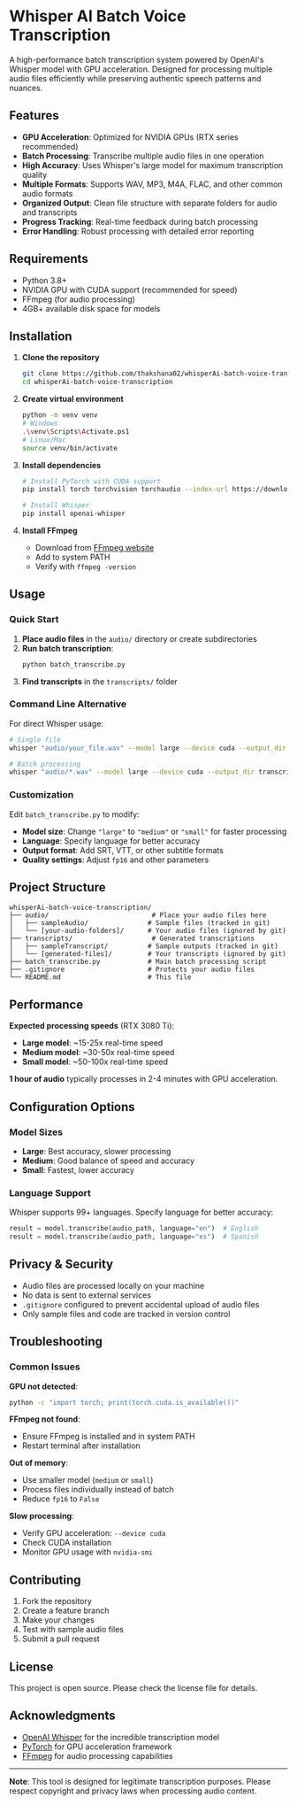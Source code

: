 # Whisper AI Batch Voice Transcription

A high-performance batch transcription system powered by OpenAI's Whisper model with GPU acceleration. Designed for processing multiple audio files efficiently while preserving authentic speech patterns and nuances.

## Features

- **GPU Acceleration**: Optimized for NVIDIA GPUs (RTX series recommended)
- **Batch Processing**: Transcribe multiple audio files in one operation
- **High Accuracy**: Uses Whisper's large model for maximum transcription quality
- **Multiple Formats**: Supports WAV, MP3, M4A, FLAC, and other common audio formats
- **Organized Output**: Clean file structure with separate folders for audio and transcripts
- **Progress Tracking**: Real-time feedback during batch processing
- **Error Handling**: Robust processing with detailed error reporting

## Requirements

- Python 3.8+
- NVIDIA GPU with CUDA support (recommended for speed)
- FFmpeg (for audio processing)
- 4GB+ available disk space for models

## Installation

1. **Clone the repository**
   ```bash
   git clone https://github.com/thakshana02/whisperAi-batch-voice-transcription.git
   cd whisperAi-batch-voice-transcription
   ```

2. **Create virtual environment**
   ```bash
   python -m venv venv
   # Windows
   .\venv\Scripts\Activate.ps1
   # Linux/Mac
   source venv/bin/activate
   ```

3. **Install dependencies**
   ```bash
   # Install PyTorch with CUDA support
   pip install torch torchvision torchaudio --index-url https://download.pytorch.org/whl/cu118
   
   # Install Whisper
   pip install openai-whisper
   ```

4. **Install FFmpeg**
   - Download from [FFmpeg website](https://ffmpeg.org/download.html)
   - Add to system PATH
   - Verify with `ffmpeg -version`

## Usage

### Quick Start

1. **Place audio files** in the `audio/` directory or create subdirectories
2. **Run batch transcription**:
   ```bash
   python batch_transcribe.py
   ```
3. **Find transcripts** in the `transcripts/` folder

### Command Line Alternative

For direct Whisper usage:
```bash
# Single file
whisper "audio/your_file.wav" --model large --device cuda --output_dir transcripts

# Batch processing
whisper "audio/*.wav" --model large --device cuda --output_dir transcripts --language en
```

### Customization

Edit `batch_transcribe.py` to modify:
- **Model size**: Change `"large"` to `"medium"` or `"small"` for faster processing
- **Language**: Specify language for better accuracy
- **Output format**: Add SRT, VTT, or other subtitle formats
- **Quality settings**: Adjust `fp16` and other parameters

## Project Structure

```
whisperAi-batch-voice-transcription/
├── audio/                          # Place your audio files here
│   ├── sampleAudio/               # Sample files (tracked in git)
│   └── [your-audio-folders]/      # Your audio files (ignored by git)
├── transcripts/                    # Generated transcriptions
│   ├── sampleTranscript/          # Sample outputs (tracked in git)
│   └── [generated-files]/         # Your transcripts (ignored by git)
├── batch_transcribe.py            # Main batch processing script
├── .gitignore                     # Protects your audio files
└── README.md                      # This file
```

## Performance

**Expected processing speeds** (RTX 3080 Ti):
- **Large model**: ~15-25x real-time speed
- **Medium model**: ~30-50x real-time speed
- **Small model**: ~50-100x real-time speed

**1 hour of audio** typically processes in 2-4 minutes with GPU acceleration.

## Configuration Options

### Model Sizes
- **Large**: Best accuracy, slower processing
- **Medium**: Good balance of speed and accuracy
- **Small**: Fastest, lower accuracy

### Language Support
Whisper supports 99+ languages. Specify language for better accuracy:
```python
result = model.transcribe(audio_path, language="en")  # English
result = model.transcribe(audio_path, language="es")  # Spanish
```

## Privacy & Security

- Audio files are processed locally on your machine
- No data is sent to external services
- `.gitignore` configured to prevent accidental upload of audio files
- Only sample files and code are tracked in version control

## Troubleshooting

### Common Issues

**GPU not detected**:
```bash
python -c "import torch; print(torch.cuda.is_available())"
```

**FFmpeg not found**:
- Ensure FFmpeg is installed and in system PATH
- Restart terminal after installation

**Out of memory**:
- Use smaller model (`medium` or `small`)
- Process files individually instead of batch
- Reduce `fp16` to `False`

**Slow processing**:
- Verify GPU acceleration: `--device cuda`
- Check CUDA installation
- Monitor GPU usage with `nvidia-smi`

## Contributing

1. Fork the repository
2. Create a feature branch
3. Make your changes
4. Test with sample audio files
5. Submit a pull request

## License

This project is open source. Please check the license file for details.

## Acknowledgments

- [OpenAI Whisper](https://github.com/openai/whisper) for the incredible transcription model
- [PyTorch](https://pytorch.org/) for GPU acceleration framework
- [FFmpeg](https://ffmpeg.org/) for audio processing capabilities

---

**Note**: This tool is designed for legitimate transcription purposes. Please respect copyright and privacy laws when processing audio content.
